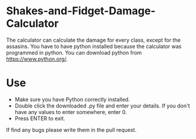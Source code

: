 # Shakes-and-Fidget-Damage-Calculator

The calculator can calculate the damage for every class, except for the assasins.
You have to have python installed because the calculator was programmed in python. You can download python from https://www.python.org/.

# Use 
- Make sure you have Python correctly installed.
- Double click the downloaded .py file and enter your details. If you don't have any values to enter somewhere, enter 0.
- Press ENTER to exit. 


If find any bugs please write them in the pull request.
